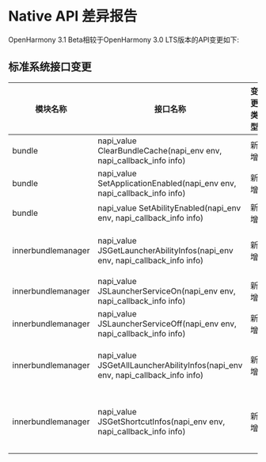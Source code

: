 # Native API 差异报告

OpenHarmony 3.1 Beta相较于OpenHarmony 3.0 LTS版本的API变更如下:

## 标准系统接口变更

| 模块名称           | 接口名称                                                     | 变更类型 | 变更类型                                          |
| ------------------ | ------------------------------------------------------------ | -------- | ------------------------------------------------- |
| bundle             | napi_value ClearBundleCache(napi_env env, napi_callback_info info) | 新增     | 新增清理应用缓存接口                              |
| bundle             | napi_value SetApplicationEnabled(napi_env env, napi_callback_info info) | 新增     | 新增设置应用使能接口                              |
| bundle             | napi_value SetAbilityEnabled(napi_env env, napi_callback_info info) | 新增     | 新增设置ability使能接口                           |
| innerbundlemanager | napi_value JSGetLauncherAbilityInfos(napi_env env, napi_callback_info info) | 新增     | 新增通过包名获取应用LauncherAbility接口           |
| innerbundlemanager | napi_value JSLauncherServiceOn(napi_env env, napi_callback_info info) | 新增     | 新增注册监听包状态变化接口                        |
| innerbundlemanager | napi_value JSLauncherServiceOff(napi_env env, napi_callback_info info) | 新增     | 新增注销监听包状态变化接口                        |
| innerbundlemanager | napi_value JSGetAllLauncherAbilityInfos(napi_env env, napi_callback_info info) | 新增     | 新增通过userId获取所有launcher上应用的ability接口 |
| innerbundlemanager | napi_value JSGetShortcutInfos(napi_env env, napi_callback_info info) | 新增     | 新增通过bundleName获取应用的shortcutInfo接口      |